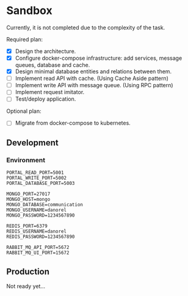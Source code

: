 # Sandbox

Currently, it is not completed due to the complexity of the task.

Required plan:
- [x] Design the architecture.
- [x] Configure docker-compose infrastructure: add services, message queues, database and cache.
- [x] Design minimal database entities and relations between them.
- [ ] Implement read API with cache. (Using Cache Aside pattern)
- [ ] Implement write API with message queue. (Using RPC pattern)
- [ ] Implement request imitator.
- [ ] Test/deploy application.

Optional plan:
- [ ] Migrate from docker-compose to kubernetes.

## Development

### Environment

```
PORTAL_READ_PORT=5001
PORTAL_WRITE_PORT=5002
PORTAL_DATABASE_PORT=5003

MONGO_PORT=27017
MONGO_HOST=mongo
MONGO_DATABASE=communication
MONGO_USERNAME=danorel
MONGO_PASSWORD=1234567890

REDIS_PORT=6379
REDIS_USERNAME=danorel
REDIS_PASSWORD=1234567890

RABBIT_MQ_API_PORT=5672
RABBIT_MQ_UI_PORT=15672
```

## Production

Not ready yet...